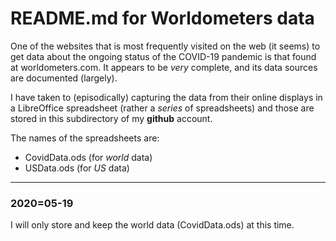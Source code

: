 # README.md for Worldometers data

One of the websites that is most frequently visited on the web (it seems) to get data about the ongoing status of the COVID-19 pandemic is that found at worldometers.com. It appears to be *very* complete, and its data sources are documented (largely).

I have taken to (episodically) capturing the data from their online displays in a LibreOffice spreadsheet (rather a *series* of spreadsheets) and those are stored in this subdirectory of my __github__ account.

The names of the spreadsheets are:

- CovidData.ods    (for *world* data)
- USData.ods      (for *US* data)

---

### 2020=05-19

I will only store and keep the world data (CovidData.ods) at this time.

